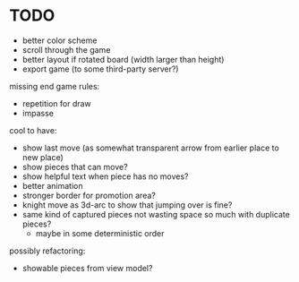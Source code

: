 #  TODO

- better color scheme 
- scroll through the game
- better layout if rotated board (width larger than height)
- export game (to some third-party server?)

missing end game rules:
- repetition for draw
- impasse

cool to have:
- show last move (as somewhat transparent arrow from earlier place to new place) 
- show pieces that can move?
- show helpful text when piece has no moves? 
- better animation
- stronger border for promotion area?
- knight move as 3d-arc to show that jumping over is fine?
- same kind of captured pieces not wasting space so much with duplicate pieces?
  - maybe in some deterministic order

possibly refactoring:
- showable pieces from view model?

